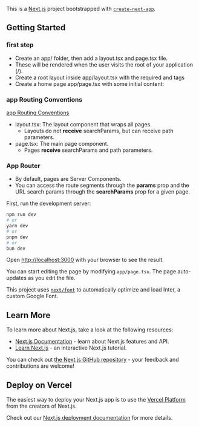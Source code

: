 This is a [Next.js](https://nextjs.org/) project bootstrapped with [`create-next-app`](https://github.com/vercel/next.js/tree/canary/packages/create-next-app).
## Getting Started
### first step
- Create an app/ folder, then add a layout.tsx and page.tsx file.   
- These will be rendered when the user visits the root of your application (/).  
- Create a root layout inside app/layout.tsx with the required <html> and <body> tags
- Create a home page app/page.tsx with some initial content:

### app Routing Conventions
[app Routing Conventions](https://nextjs.org/docs/getting-started/project-structure#app-routing-conventions)  
- layout.tsx: The layout component that wraps all pages.
  - Layouts do not **receive** searchParams, but can receive  path parameters.
- page.tsx: The main page component.
  - Pages **receive** searchParams and path parameters.
### App Router
- By default, pages are Server Components. 
- You can access the route segments through the **params** prop and the URL search params through the **searchParams** prop for a given page.





First, run the development server:

```bash
npm run dev
# or
yarn dev
# or
pnpm dev
# or
bun dev
```

Open [http://localhost:3000](http://localhost:3000) with your browser to see the result.

You can start editing the page by modifying `app/page.tsx`. The page auto-updates as you edit the file.

This project uses [`next/font`](https://nextjs.org/docs/basic-features/font-optimization) to automatically optimize and load Inter, a custom Google Font.

## Learn More

To learn more about Next.js, take a look at the following resources:

- [Next.js Documentation](https://nextjs.org/docs) - learn about Next.js features and API.
- [Learn Next.js](https://nextjs.org/learn) - an interactive Next.js tutorial.

You can check out [the Next.js GitHub repository](https://github.com/vercel/next.js/) - your feedback and contributions are welcome!

## Deploy on Vercel

The easiest way to deploy your Next.js app is to use the [Vercel Platform](https://vercel.com/new?utm_medium=default-template&filter=next.js&utm_source=create-next-app&utm_campaign=create-next-app-readme) from the creators of Next.js.

Check out our [Next.js deployment documentation](https://nextjs.org/docs/deployment) for more details.

